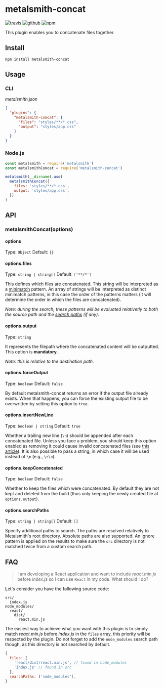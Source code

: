 # metalsmith-concat

[![travis](https://img.shields.io/travis/aymericbeaumet/metalsmith-concat?style=flat-square&logo=travis)](https://travis-ci.org/aymericbeaumet/metalsmith-concat)
[![github](https://img.shields.io/github/issues/aymericbeaumet/metalsmith-concat?style=flat-square&logo=github)](https://github.com/aymericbeaumet/metalsmith-concat/issues)
[![npm](https://img.shields.io/npm/v/metalsmith-concat?style=flat-square&logo=npm)](https://www.npmjs.com/package/metalsmith-concat)

This plugin enables you to concatenate files together.

## Install

```shell
npm install metalsmith-concat
```

## Usage

### CLI

_metalsmith.json_

```json
{
  "plugins": {
    "metalsmith-concat": {
      "files": "styles/**/*.css",
      "output": "styles/app.css"
    }
  }
}
```

### Node.js

```javascript
const metalsmith = require('metalsmith')
const metalsmithConcat = require('metalsmith-concat')

metalsmith(__dirname).use(
  metalsmithConcat({
    files: 'styles/**/*.css',
    output: 'styles/app.css',
  })
)
```

## API

### metalsmithConcat(options)

#### options

Type: `Object`
Default: `{}`

#### options.files

Type: `string | string[]`
Default: `['**/*']`

This defines which files are concatenated. This string will be interpreted as a
[minimatch](https://github.com/isaacs/minimatch) pattern. An array of strings
will be interpreted as distinct minimatch patterns, in this case the order of
the patterns matters (it will determine the order in which the files are
concatenated).

_Note: during the search, these patterns will be evaluated relativetly to
both the source path and the [search
paths](https://github.com/aymericbeaumet/metalsmith-concat#optionssearchpaths)
(if any)._

#### options.output

Type: `string`

It represents the filepath where the concatenated content will be outputted.
This option is **mandatory**.

_Note: this is relative to the destination path._

#### options.forceOutput

Type: `boolean`
Default: `false`

By default metalsmith-concat returns an error if the output file already
exists. When that happens, you can force the existing output file to be
overwritten by setting this option to `true`.

#### options.insertNewLine

Type: `boolean | string`
Default: `true`

Whether a trailing new line (`\n`) should be appended after each concatenated
file. Unless you face a problem, you should keep this option enabled as
removing it could cause invalid concatenated files (see [this
article](http://evanhahn.com/newline-necessary-at-the-end-of-javascript-files/)).
It is also possible to pass a string, in which case it will be used instead
of `\n` (e.g., `\r\n`).

#### options.keepConcatenated

Type: `boolean`
Default: `false`

Whether to keep the files which were concatenated. By default they are not kept
and deleted from the build (thus only keeping the newly created file at
`options.output`).

#### options.searchPaths

Type: `string | string[]`
Default: `[]`

Specify additional paths to search. The paths are resolved relatively to
Metalsmith's root directory. Absolute paths are also supported. An ignore
pattern is applied on the results to make sure the `src` directory is not
matched twice from a custom search path.

## FAQ

> I am developing a React application and want to include _react.min.js_
> before _index.js_ so I can use `React` in my code. What should I do?

Let's consider you have the following source code:

```
src/
  index.js
node_modules/
  react/
    dist/
      react.min.js
```

The easiest way to achieve what you want with this plugin is to simply match
_react.min.js_ before _index.js_ in the `files` array, this priority will be
respected by the plugin. Do not forget to add the `node_modules` search path
though, as this directory is not searched by default.

```javascript
{
  files: [
    'react/dist/react.min.js', // found in node_modules
    'index.js' // found in src
  ],
  searchPaths: ['node_modules'],
}
```
